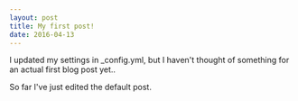 ```yaml
---
layout: post
title: My first post!
date: 2016-04-13
---
```


I updated my settings in _config.yml, but I haven't thought of something for an actual first blog post yet..


So far I've just edited the default post.
